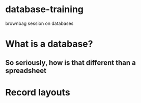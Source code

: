 # database-training
brownbag session on databases

# What is a database?
## So seriously, how is that different than a spreadsheet

# Record layouts
